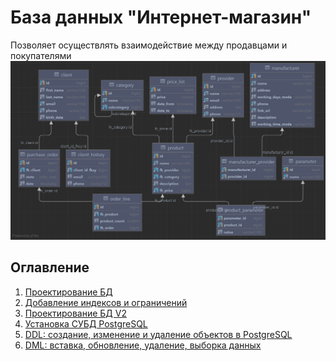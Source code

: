 # База данных "Интернет-магазин"
Позволяет осуществлять взаимодействие между продавцами и покупателями
![](src/main/resources/images/erd_v2.png)
## Оглавление

1. [Проектирование БД](documentation/1_erd_v1)
2. [Добавление индексов и ограничений](documentation/2_add_index_constraint)
3. [Проектирование БД V2](documentation/3_erd_v2)
4. [Установка СУБД PostgreSQL](documentation/3_install_postgre)
5. [DDL: создание, изменение и удаление объектов в PostgreSQL](documentation/4_ddl_postgre)
6. [DML: вставка, обновление, удаление, выборка данных](documentation/5_dml_postgre)
